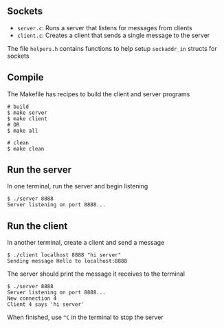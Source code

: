 ## Sockets

- `server.c`: Runs a server that listens for messages from clients
- `client.c`: Creates a client that sends a single message to the server

The file `helpers.h` contains functions to help setup `sockaddr_in` structs for sockets

## Compile

The Makefile has recipes to build the client and server programs

```
# build
$ make server
$ make client
# OR
$ make all

# clean
$ make clean
```

## Run the server

In one terminal, run the server and begin listening

```
$ ./server 8888
Server listening on port 8888...
```

## Run the client

In another terminal, create a client and send a message

```
$ ./client localhost 8888 "hi server"
Sending message Hello to localhost:8888
```

The server should print the message it receives to the terminal

```
$ ./server 8888
Server listening on port 8888...
New connection 4
Client 4 says 'hi server'
```

When finished, use `^C` in the terminal to stop the server
